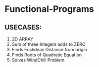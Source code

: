# Functional-Programs
## USECASES:
1. 2D ARRAY
2. Sum of three Integers adds to ZERO
3. Finds Euclidean Distance from origin
4. Finds Roots of Quadratic Equation
5. Solves WindChill Problem 
